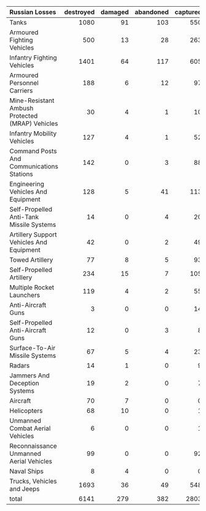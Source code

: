 | Russian Losses                                   |   destroyed |   damaged |   abandoned |   captured |   total |
|:-------------------------------------------------|------------:|----------:|------------:|-----------:|--------:|
| Tanks                                            |        1080 |        91 |         103 |        550 |    1824 |
| Armoured Fighting Vehicles                       |         500 |        13 |          28 |        263 |     804 |
| Infantry Fighting Vehicles                       |        1401 |        64 |         117 |        605 |    2187 |
| Armoured Personnel Carriers                      |         188 |         6 |          12 |         97 |     303 |
| Mine-Resistant Ambush Protected  (MRAP) Vehicles |          30 |         4 |           1 |         10 |      45 |
| Infantry Mobility Vehicles                       |         127 |         4 |           1 |         52 |     184 |
| Command Posts And Communications Stations        |         142 |         0 |           3 |         88 |     233 |
| Engineering Vehicles And Equipment               |         128 |         5 |          41 |        113 |     287 |
| Self-Propelled Anti-Tank Missile Systems         |          14 |         0 |           4 |         20 |      38 |
| Artillery Support Vehicles And Equipment         |          42 |         0 |           2 |         49 |      93 |
| Towed Artillery                                  |          77 |         8 |           5 |         93 |     183 |
| Self-Propelled Artillery                         |         234 |        15 |           7 |        105 |     361 |
| Multiple Rocket Launchers                        |         119 |         4 |           2 |         55 |     180 |
| Anti-Aircraft Guns                               |           3 |         0 |           0 |         14 |      17 |
| Self-Propelled Anti-Aircraft Guns                |          12 |         0 |           3 |          8 |      23 |
| Surface-To-Air Missile Systems                   |          67 |         5 |           4 |         23 |      99 |
| Radars                                           |          14 |         1 |           0 |          9 |      24 |
| Jammers And Deception Systems                    |          19 |         2 |           0 |          7 |      28 |
| Aircraft                                         |          70 |         7 |           0 |          0 |      77 |
| Helicopters                                      |          68 |        10 |           0 |          1 |      79 |
| Unmanned Combat Aerial Vehicles                  |           6 |         0 |           0 |          1 |       7 |
| Reconnaissance Unmanned Aerial Vehicles          |          99 |         0 |           0 |         92 |     191 |
| Naval Ships                                      |           8 |         4 |           0 |          0 |      12 |
| Trucks, Vehicles and Jeeps                       |        1693 |        36 |          49 |        548 |    2326 |
| total                                            |        6141 |       279 |         382 |       2803 |    9605 |